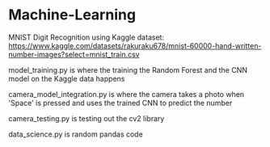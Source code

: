 # Machine-Learning
MNIST Digit Recognition using Kaggle dataset: https://www.kaggle.com/datasets/rakuraku678/mnist-60000-hand-written-number-images?select=mnist_train.csv  
  
  
model_training.py is where the training the Random Forest and the CNN model on the Kaggle data happens  

  
camera_model_integration.py is where the camera takes a photo when 'Space' is pressed and uses the trained CNN to predict the number  

  
camera_testing.py is testing out the cv2 library  

  
data_science.py is random pandas code  

  
